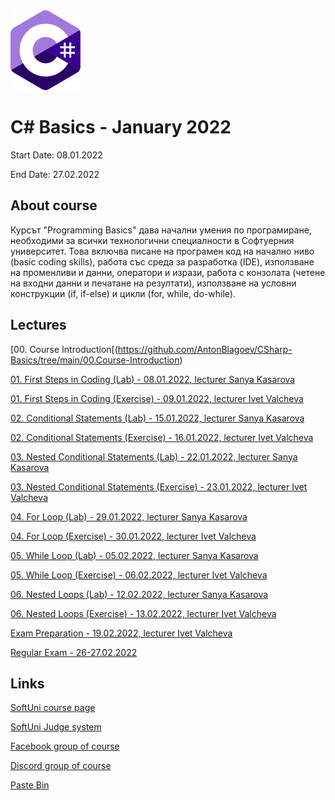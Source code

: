<picture>
  <img alt="C# Logo" src="CSharp.svg">
</picture>



# C# Basics - January 2022

Start Date: 08.01.2022

End Date: 27.02.2022


## About course 


Курсът "Programming Basics" дава начални умения по програмиране, необходими за всички технологични специалности в Софтуерния университет. Това включва писане на програмен код на начално ниво (basic coding skills), работа със среда за разработка (IDE), използване на променливи и данни, оператори и изрази, работа с конзолата (четене на входни данни и печатане на резултати), използване на условни конструкции (if, if-else) и цикли (for, while, do-while).


## Lectures 


[00. Course Introduction[(https://github.com/AntonBlagoev/CSharp-Basics/tree/main/00.Course-Introduction)

[01. First Steps in Coding (Lab) - 08.01.2022, lecturer Sanya Kasarova](https://github.com/AntonBlagoev/CSharp-Basics/tree/main/01.First-Steps-in-Coding)

[01. First Steps in Coding (Exercise) - 09.01.2022, lecturer Ivet Valcheva](https://github.com/AntonBlagoev/CSharp-Basics/tree/main/01.First-Steps-in-Coding)


[02. Conditional Statements (Lab) - 15.01.2022, lecturer Sanya Kasarova](https://github.com/AntonBlagoev/CSharp-Basics/tree/main/02.Conditional-Statements)

[02. Conditional Statements (Exercise) - 16.01.2022, lecturer Ivet Valcheva](https://github.com/AntonBlagoev/CSharp-Basics/tree/main/02.Conditional-Statements)


[03. Nested Conditional Statements (Lab) - 22.01.2022, lecturer Sanya Kasarova](https://github.com/AntonBlagoev/CSharp-Basics/tree/main/03.Nested-Conditional-Statements)

[03. Nested Conditional Statements (Exercise) - 23.01.2022, lecturer Ivet Valcheva](https://github.com/AntonBlagoev/CSharp-Basics/tree/main/03.Nested-Conditional-Statements)


[04. For Loop (Lab) - 29.01.2022, lecturer Sanya Kasarova](https://github.com/AntonBlagoev/CSharp-Basics/tree/main/04.For-Loop)

[04. For Loop (Exercise) - 30.01.2022, lecturer Ivet Valcheva](https://github.com/AntonBlagoev/CSharp-Basics/tree/main/04.For-Loop)


[05. While Loop (Lab) - 05.02.2022, lecturer Sanya Kasarova](https://github.com/AntonBlagoev/CSharp-Basics/tree/main/05.While-Loop)

[05. While Loop (Exercise) - 06.02.2022, lecturer Ivet Valcheva](https://github.com/AntonBlagoev/CSharp-Basics/tree/main/05.While-Loop)


[06. Nested Loops (Lab) - 12.02.2022, lecturer Sanya Kasarova](https://github.com/AntonBlagoev/CSharp-Basics/tree/main/06.Nested-Loops)

[06. Nested Loops (Exercise) - 13.02.2022, lecturer Ivet Valcheva](https://github.com/AntonBlagoev/CSharp-Basics/tree/main/06.Nested-Loops)


[Exam Preparation - 19.02.2022, lecturer Ivet Valcheva](https://github.com/AntonBlagoev/CSharp-Basics/tree/main/Exam-Preparation)

[Regular Exam - 26-27.02.2022](https://github.com/AntonBlagoev/CSharp-Basics/tree/main/Exam-Regular)


## Links 

[SoftUni course page](https://softuni.bg/trainings/3620/programming-basics-with-csharp-january-2022#lesson-36460)

[SoftUni Judge system](https://judge.softuni.org/Contests/#!/List/ByCategory/15/Programming-Basics)

[Facebook group of course](https://www.facebook.com/groups/PBwithCsharpJanuary2022)

[Discord group of course](https://discord.gg/xBY2YMB3Jg)

[Paste Bin](https://pastebin.com/)


